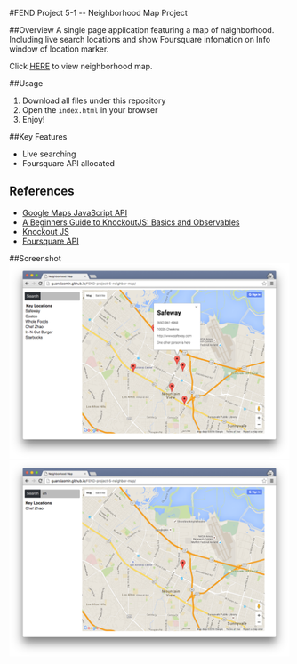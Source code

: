 #FEND Project 5-1 -- Neighborhood Map Project

##Overview
A single page application featuring a map of naighborhood. Including live search locations and show Foursquare infomation on Info window of location marker.

Click [HERE](http://guanxiaomin.github.io/FEND-project-5-neighbor-map/) to view neighborhood map.

##Usage
1. Download all files under this repository
2. Open the `index.html` in your browser
3. Enjoy!

##Key Features
* Live searching
* Foursquare API allocated

## References
* [Google Maps JavaScript API](https://developers.google.com/maps/documentation/javascript/tutorial)
* [A Beginners Guide to KnockoutJS: Basics and Observables](http://www.sitepoint.com/beginners-guide-to-knockoutjs-part-1/)
* [Knockout JS](http://knockoutjs.com/documentation/introduction.html)
* [Foursquare API](https://developer.foursquare.com/start)


##Screenshot
![Screenshot](images/screenshot2.png)
![Screenshot](images/screenshot3.png)